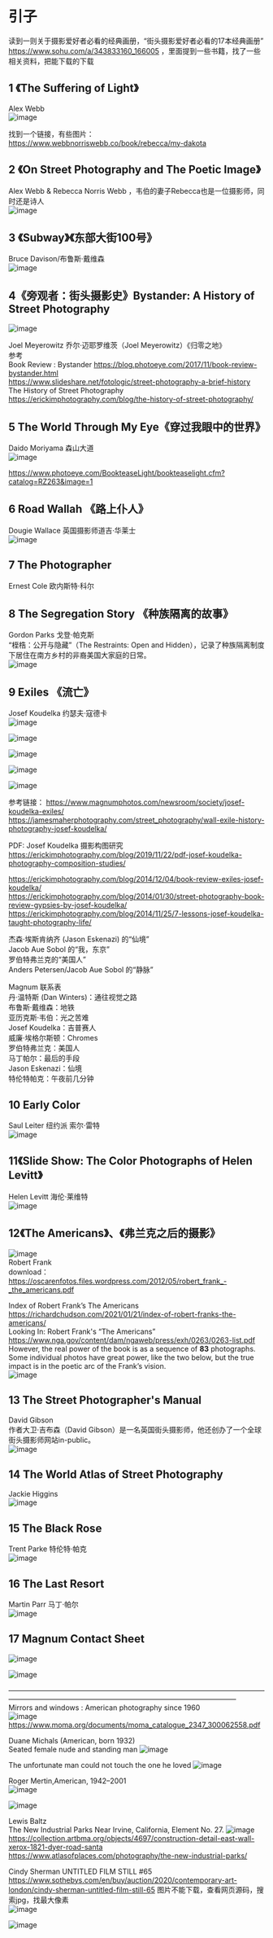 # 引子  
读到一则关于摄影爱好者必看的经典画册，“街头摄影爱好者必看的17本经典画册” https://www.sohu.com/a/343833160_166005 ，里面提到一些书籍，找了一些相关资料，把能下载的下载

## 1 《The Suffering of Light》     
Alex Webb  
![image](https://user-images.githubusercontent.com/84896436/232269736-c250ef05-efda-4181-b798-c35036ae8871.png)  

找到一个链接，有些图片：https://www.webbnorriswebb.co/book/rebecca/my-dakota      

## 2 《On Street Photography and The Poetic Image》 
Alex Webb & Rebecca Norris Webb  ，韦伯的妻子Rebecca也是一位摄影师，同时还是诗人  
![image](https://user-images.githubusercontent.com/84896436/232269741-cf2b6427-40d4-4ce5-9517-ef1aa0c00ec8.png)


## 3 《Subway》《东部大街100号》
Bruce Davison/布鲁斯·戴维森   
![image](https://user-images.githubusercontent.com/84896436/232269750-5fff717b-6708-4333-9575-4e45da1916f7.png)


## 4《旁观者：街头摄影史》Bystander: A History of Street Photography  
![image](https://user-images.githubusercontent.com/84896436/232269685-ae2b51e2-1ea7-441c-8fb6-611a97108c64.png)  

Joel Meyerowitz 乔尔·迈耶罗维茨（Joel Meyerowitz）《归零之地》    
参考   
Book Review : Bystander https://blog.photoeye.com/2017/11/book-review-bystander.html  
https://www.slideshare.net/fotologic/street-photography-a-brief-history   
The History of Street Photography https://erickimphotography.com/blog/the-history-of-street-photography/  

## 5 The World Through My Eye《穿过我眼中的世界》
Daido Moriyama    森山大道   
![image](https://user-images.githubusercontent.com/84896436/232269953-f03172ad-6f93-42c8-9e35-fea6e9bc9feb.png)

https://www.photoeye.com/BookteaseLight/bookteaselight.cfm?catalog=RZ263&image=1 
 
## 6 Road Wallah 《路上仆人》
Dougie Wallace 英国摄影师道吉·华莱士  
![image](https://user-images.githubusercontent.com/84896436/232270206-09b6cbbb-6ce2-4a2d-ab5c-46fde61a3be6.png)


## 7 The Photographer 
Ernest Cole 欧内斯特·科尔
 
## 8 The Segregation Story 《种族隔离的故事》
Gordon Parks 戈登·帕克斯  
“桎梏：公开与隐藏”（The Restraints: Open and Hidden），记录了种族隔离制度下居住在南方乡村的非裔美国大家庭的日常。  
![image](https://user-images.githubusercontent.com/84896436/232271080-d35aedc2-e6be-43f4-906f-2cbb835a51ef.png)


## 9 Exiles   《流亡》
Josef Koudelka  约瑟夫·寇德卡  
![image](https://user-images.githubusercontent.com/84896436/232270297-055c207c-21e9-4932-97ab-92cd55913c3e.png)

![image](https://user-images.githubusercontent.com/84896436/232230490-127a81e9-8315-488b-8e98-f0910d5ddb2e.png)  

![image](https://user-images.githubusercontent.com/84896436/232297528-8c407770-5cd5-4527-836e-4879bf439f56.png)  

![image](https://user-images.githubusercontent.com/84896436/232297593-a6d9722c-7dd4-4422-ad49-01cfd6950554.png)  

![image](https://user-images.githubusercontent.com/84896436/232297634-00d506aa-04a7-4efd-a457-0593713ef99a.png)




参考链接：
https://www.magnumphotos.com/newsroom/society/josef-koudelka-exiles/   
https://jamesmaherphotography.com/street_photography/wall-exile-history-photography-josef-koudelka/   

PDF: Josef Koudelka 摄影构图研究 https://erickimphotography.com/blog/2019/11/22/pdf-josef-koudelka-photography-composition-studies/ 

https://erickimphotography.com/blog/2014/12/04/book-review-exiles-josef-koudelka/    
https://erickimphotography.com/blog/2014/01/30/street-photography-book-review-gypsies-by-josef-koudelka/  
https://erickimphotography.com/blog/2014/11/25/7-lessons-josef-koudelka-taught-photography-life/  

杰森·埃斯肯纳齐 (Jason Eskenazi) 的“仙境”  
Jacob Aue Sobol 的“我，东京”  
罗伯特弗兰克的“美国人”  
Anders Petersen/Jacob Aue Sobol 的“静脉”  

Magnum 联系表   
丹·温特斯 (Dan Winters)：通往视觉之路   
布鲁斯·戴维森：地铁  
亚历克斯·韦伯：光之苦难  
Josef Koudelka：吉普赛人   
威廉·埃格尔斯顿：Chromes  
罗伯特弗兰克：美国人   
马丁帕尔：最后的手段   
Jason Eskenazi：仙境   
特伦特帕克：午夜前几分钟  

## 10 Early Color
Saul Leiter  纽约派 索尔·雷特  
![image](https://user-images.githubusercontent.com/84896436/232270351-db1418ae-9052-429f-b007-2f557fc47220.png)


## 11《Slide Show: The Color Photographs of Helen Levitt》
Helen  Levitt  海伦·莱维特  
![image](https://user-images.githubusercontent.com/84896436/232270413-bdfefcdc-eab8-42b3-b1ea-3d047ba3147f.png)


## 12《The Americans》、《弗兰克之后的摄影》
![image](https://user-images.githubusercontent.com/84896436/232269438-61d7d0b2-5c9e-44d1-87e0-0c3f33c76973.png)  
Robert Frank  
download：https://oscarenfotos.files.wordpress.com/2012/05/robert_frank_-_the_americans.pdf   

Index of Robert Frank’s The Americans https://richardchudson.com/2021/01/21/index-of-robert-franks-the-americans/  
Looking In: Robert Frank's “The Americans” https://www.nga.gov/content/dam/ngaweb/press/exh/0263/0263-list.pdf  
However, the real power of the book is as a sequence of __83__ photographs. Some individual photos have great power, like the two below, but the true impact is in the poetic arc of the Frank’s vision.    
![image](https://user-images.githubusercontent.com/84896436/232272328-e3df73c8-7dbf-4167-843b-d9465854f1fa.png)


## 13 The Street Photographer's Manual   
David Gibson   
作者大卫·吉布森（David Gibson）是一名英国街头摄影师，他还创办了一个全球街头摄影师网站in-public。  
![image](https://user-images.githubusercontent.com/84896436/232270499-7a8571a7-b888-4ba3-b13d-73e50c2f7fae.png)


## 14 The World Atlas of Street Photography
Jackie Higgins  
![image](https://user-images.githubusercontent.com/84896436/232270670-cf2e2fcc-9c0a-4f19-ac0e-4f45deace99a.png)


## 15 The Black Rose
Trent Parke 特伦特·帕克   
![image](https://user-images.githubusercontent.com/84896436/232270717-13c3eaaf-2928-44f5-acc3-9d0e09f29abc.png)


## 16 The Last Resort
Martin Parr   马丁·帕尔  
![image](https://user-images.githubusercontent.com/84896436/232270820-055eca72-f51f-4e02-a2ea-4cdb91168801.png)


## 17 Magnum Contact Sheet  
![image](https://user-images.githubusercontent.com/84896436/232270860-8f4d9ec0-bd9e-40e5-b16b-10126c37fa20.png)  

![image](https://user-images.githubusercontent.com/84896436/232282384-52a9d37d-1de2-4d90-b6fa-7d4fe4529ce3.png)


————————————————————————————————————————————————————————————————————  
Mirrors and windows : American photography since 1960     
![image](https://user-images.githubusercontent.com/84896436/232279131-5b5b4410-3cd7-4be0-a799-aab253c9a4f4.png)  
https://www.moma.org/documents/moma_catalogue_2347_300062558.pdf  

Duane Michals (American, born 1932)  
Seated female nude and standing man  ![image](https://user-images.githubusercontent.com/84896436/232280295-ac66bdc6-fbfc-48b8-82d9-50c0396da52f.png)  

The unfortunate man could not touch the one he loved ![image](https://user-images.githubusercontent.com/84896436/232284056-0b9b222d-a3c0-4045-bc3d-85664d97fc94.png)

Roger Mertin,American, 1942–2001  
![image](https://user-images.githubusercontent.com/84896436/232283751-28a94abf-fad7-4875-8573-17469d909824.png)   

![image](https://user-images.githubusercontent.com/84896436/232288877-741f6051-a1d5-4ac1-967e-e29751a48bc3.png)

Lewis Baltz  
 The New Industrial Parks Near Irvine, California, Element No. 27. ![image](https://user-images.githubusercontent.com/84896436/232287825-fbd25f07-8128-451e-b5c1-135c592b79f2.png)  
 https://collection.artbma.org/objects/4697/construction-detail-east-wall-xerox-1821-dyer-road-santa 
 https://www.atlasofplaces.com/photography/the-new-industrial-parks/  
 
 Cindy Sherman  UNTITLED FILM STILL #65   
 https://www.sothebys.com/en/buy/auction/2020/contemporary-art-london/cindy-sherman-untitled-film-still-65  图片不能下载，查看网页源码，搜索jpg，找最大像素  
![image](https://user-images.githubusercontent.com/84896436/232296217-a0b0a876-ce3f-4683-b669-b86f47e7e4c0.png)


![image](https://user-images.githubusercontent.com/84896436/232295668-d2e65054-e241-4fb4-a8ca-cfb6eb9290a7.png)





